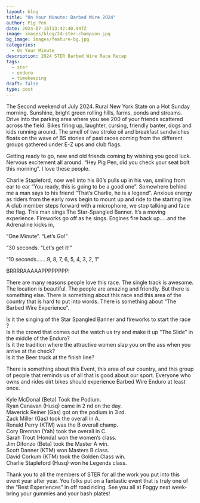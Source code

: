 ```yaml
---
layout: blog
title: "On Your Minute: Barbed Wire 2024"
author: Pig Pen
date: 2024-07-16T13:42:40.947Z
image: images/blog/24-ster-champion.jpg
bg_image: images/feature-bg.jpg
categories:
  - On Your Minute
description: 2024 STER Barbed Wire Race Recap
tags:
  - ster
  - enduro
  - timekeeping
draft: false
type: post
---
```

The Second weekend of July 2024. Rural New York State on a Hot Sunday morning. Sunshine, bright green rolling hills, farms, ponds and streams. Drive into the parking area where you see 200 of your friends scattered across the field. Bikes firing up, laughter, cursing, friendly banter, dogs and kids running around. The smell of two stroke oil and breakfast sandwiches floats on the wave of BS stories of past races coming from the different groups gathered under E-Z ups and club flags.

Getting ready to go, new and old friends coming by wishing you good luck. Nervous excitement all around. “Hey Pig Pen, did you check your seat bolt this morning”. I love these people. 

Charlie Stapleford, now well into his 80’s pulls up in his van, smiling from ear to ear “You ready, this is going to be a good one”. Somewhere behind me a man says to his friend “That’s Charlie, he is a legend”. Anxious energy as riders from the early rows begin to mount up and ride to the starting line. A club member steps forward with a microphone, we stop talking and face the flag. This man sings The Star-Spangled Banner. It’s a moving experience. Fireworks go off as he sings. Engines fire back up…..and the Adrenaline kicks in,

“One Minute”. “Let’s Go!”  

“30 seconds. “Let’s get it!”  

“10 seconds…….9, 8, 7, 6, 5, 4, 3, 2, 1” 

BRRRRAAAAAPPPPPPPP!

There are many reasons people love this race. The single track is awesome. The location is beautiful. The people are amazing and friendly. But there is something else. There is something about this race and this area of the country that is hard to put into words. There is something about “The Barbed Wire Experience”.


Is it the singing of the Star Spangled Banner and fireworks to start the race ?  
Is it the crowd that comes out the watch us try and make it up “The Slide” in the middle of the Enduro?  
Is it the tradition where the attractive women slap you on the ass when you arrive at the check?  
Is it the Beer truck at the finish line?  

There is something about this Event, this area of our country, and this group of people that reminds us of all that is good about our sport. Everyone who owns and rides dirt bikes should experience Barbed Wire Enduro at least once.

Kyle McDonal (Beta) Took the Podium.  
Ryan Canavan (Husq) came in 2 nd on the day.  
Maverick Reiner (Gas) got on the podium in 3 rd.  
Zack Miller (Gas) took the overall in A.  
Ronald Perry (KTM) was the B overall champ.  
Cory Brennan (Yah) took the overall in C.  
Sarah Trout (Honda) won the women’s class.  
Jim Difonzo (Beta) took the Master A win.  
Scott Danner (KTM) won Masters B class.  
David Corkum (KTM) took the Golden Class win.  
Charlie Stapleford (Husq) won he Legends class.  

Thank you to all the members of STER for all the work you put into this event year after year. You folks put on a fantastic event that is truly one of the “Best Experiences” in off road riding. See you all at Foggy next week- bring your gummies and your bash plates!
